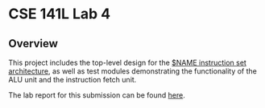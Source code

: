 # CSE 141L Lab 4

## Overview

This project includes the top-level design for the [$NAME instruction set
architecture](https://docs.google.com/document/d/132XERID4oe9Ok5qbLtYRtNQLa4-OtiPEV4KUNNnETUY/edit?usp=sharing),
as well as test modules demonstrating the functionality of the ALU unit and the
instruction fetch unit.

The lab report for this submission can be found
[here](https://docs.google.com/document/d/1c8RLU3JvrNjdgIPJF836H2dHCOvbIzDweeVuQQpncqQ/edit?usp=sharing).
